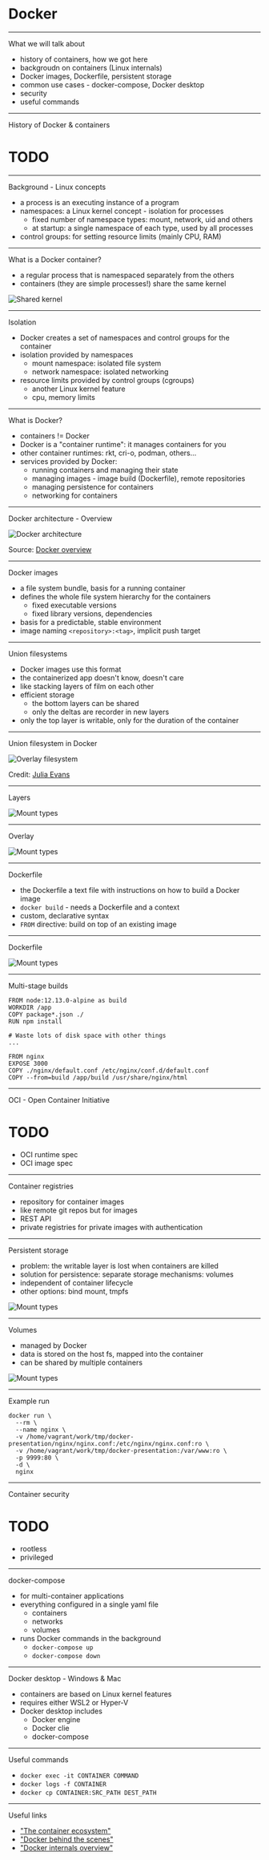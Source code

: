 # Docker

---

What we will talk about

- history of containers, how we got here
- backgroudn on containers (Linux internals)
- Docker images, Dockerfile, persistent storage
- common use cases - docker-compose, Docker desktop
- security
- useful commands

---

History of Docker & containers

# TODO

---

Background - Linux concepts

- a process is an executing instance of a program
- namespaces: a Linux kernel concept - isolation for processes
	- fixed number of namespace types: mount, network, uid and others
	- at startup: a single namespace of each type, used by all processes
- control groups: for setting resource limits (mainly CPU, RAM)

---

What is a Docker container?

- a regular process that is namespaced separately from the others
- containers (they are simple processes!) share the same kernel

![Shared kernel](images/shared-kernel.png) <!-- .element height="40%" width="40%" -->

---

Isolation

- Docker creates a set of namespaces and control groups for the container
- isolation provided by namespaces
	- mount namespace: isolated file system
	- network namespace: isolated networking
- resource limits provided by control groups (cgroups)
	- another Linux kernel feature
	- cpu, memory limits

---

What is Docker?

- containers != Docker
- Docker is a "container runtime": it manages containers for you
- other container runtimes: rkt, cri-o, podman, others...
- services provided by Docker:
	- running containers and managing their state
	- managing images - image build (Dockerfile), remote repositories
	- managing persistence for containers
	- networking for containers

---

Docker architecture - Overview

![Docker architecture](images/docker-architecture.svg)

Source: [Docker overview](docker-overview)

---

Docker images

- a file system bundle, basis for a running container
- defines the whole file system hierarchy for the containers
	- fixed executable versions
	- fixed library versions, dependencies
- basis for a predictable, stable environment
- image naming `<repository>:<tag>`, implicit push target

---

Union filesystems

- Docker images use this format
- the containerized app doesn't know, doesn't care
- like stacking layers of film on each other
- efficient storage
	- the bottom layers can be shared
	- only the deltas are recorder in new layers
- only the top layer is writable, only for the duration of the container

---

Union filesystem in Docker

![Overlay filesystem](images/julia-evans-overlay.jpeg) <!-- .element height="60%" width="60%" -->

Credit: [Julia Evans](https://jvns.ca/blog/2019/11/18/how-containers-work--overlayfs/)

---

Layers

![Mount types](images/layers.png)

---

Overlay

![Mount types](images/overlay.png)

---

Dockerfile

- the Dockerfile a text file with instructions on how to build a Docker image
- `docker build` - needs a Dockerfile and a context
- custom, declarative syntax
- `FROM` directive: build on top of an existing image

---

Dockerfile

![Mount types](images/dockerfile.png)

---

Multi-stage builds

```
FROM node:12.13.0-alpine as build
WORKDIR /app
COPY package*.json ./
RUN npm install

# Waste lots of disk space with other things
...

FROM nginx
EXPOSE 3000
COPY ./nginx/default.conf /etc/nginx/conf.d/default.conf
COPY --from=build /app/build /usr/share/nginx/html
```

---

OCI - Open Container Initiative

# TODO

- OCI runtime spec
- OCI image spec

---

Container registries

- repository for container images
- like remote git repos but for images
- REST API
- private registries for private images with authentication

---

Persistent storage

- problem: the writable layer is lost when containers are killed
- solution for persistence: separate storage mechanisms: volumes
- independent of container lifecycle
- other options: bind mount, tmpfs

![Mount types](images/mount-types.png) <!-- .element height="35%" width="35%" -->

---

Volumes

- managed by Docker
- data is stored on the host fs, mapped into the container
- can be shared by multiple containers

![Mount types](images/var-lib-docker-volumes.jpg) <!-- .element height="35%" width="35%" -->

---

Example run

```
docker run \
  --rm \
  --name nginx \
  -v /home/vagrant/work/tmp/docker-presentation/nginx/nginx.conf:/etc/nginx/nginx.conf:ro \
  -v /home/vagrant/work/tmp/docker-presentation:/var/www:ro \
  -p 9999:80 \
  -d \
  nginx
```

---

Container security

# TODO

- rootless
- privileged

---

docker-compose

- for multi-container applications
- everything configured in a single yaml file
	- containers
	- networks
	- volumes
- runs Docker commands in the background
	- `docker-compose up`
	- `docker-compose down`

---

Docker desktop - Windows & Mac

- containers are based on Linux kernel features
- requires either WSL2 or Hyper-V
- Docker desktop includes
	- Docker engine
	- Docker clie
	- docker-compose

---

Useful commands

- `docker exec -it CONTAINER COMMAND`
- `docker logs -f CONTAINER`
- `docker cp CONTAINER:SRC_PATH DEST_PATH`

---

Useful links

- ["The container ecosystem"](container-ecosystem)
- ["Docker behind the scenes"](docker-behind)
- ["Docker internals overview"](docker-runc)

[docker-overview]: https://docs.docker.com/get-started/overview/
[docker-behind]: https://accenture.github.io/blog/2021/03/10/docker-behind-the-scenes.html
[docker-runc]: https://accenture.github.io/blog/2021/03/18/docker-components-and-oci.html
[container-ecosystem]: https://accenture.github.io/blog/2021/03/25/docker-and-the-container-ecosystem.html 
